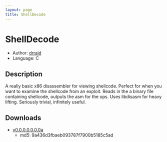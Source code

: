 ```yaml
---
layout: page
title: ShellDecode
---
```


# ShellDecode

* Author: [drraid](/drraid/)
* Language: C

## Description

A really basic x86 disassembler for viewing shellcode. Perfect for when you want to examine
the shellcode from an exploit. Reads in the a binary file containing shellcode, outputs the
asm for the ops. Uses libdisasm for heavy lifting. Seriously trivial, infinitely useful.

## Downloads

* [v0.0.0.0.0.0.0a](/downloads/code/shelldecode.c)
  * md5: 9a436d3fbaeb093787f7900b5185c5ad


